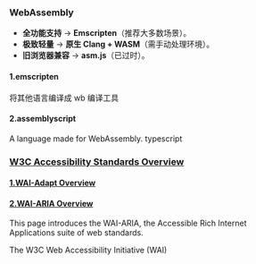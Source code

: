 

### WebAssembly  

- **全功能支持** → **Emscripten**（推荐大多数场景）。
- **极致轻量** → **原生 Clang + WASM**（需手动处理环境）。
- **旧浏览器兼容** → **asm.js**（已过时）。



#### 1.emscripten

将其他语言编译成 wb 编译工具

#### 2.assemblyscript 

A language made for WebAssembly.  typescript

### [W3C Accessibility Standards Overview](https://www.w3.org/WAI/standards-guidelines/)

#### [1.WAI-Adapt Overview](https://www.w3.org/WAI/adapt/) 

#### [2.WAI-ARIA Overview](https://www.w3.org/WAI/standards-guidelines/aria/)

This page introduces the WAI-ARIA, the Accessible Rich Internet Applications suite of web standards.

The W3C Web Accessibility Initiative (WAI)



[1]: https://developer.mozilla.org/en-US/docs/WebAssembly/Concepts

